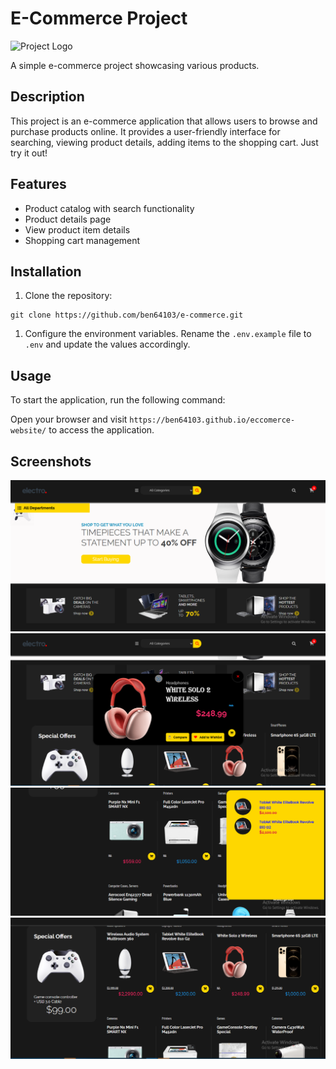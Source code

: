 

# E-Commerce Project

![Project Logo]()

A simple e-commerce project showcasing various products.

## Description

This project is an e-commerce application that allows users to browse and purchase products online. It provides a user-friendly interface for searching, viewing product details, adding items to the shopping cart. Just try it out!
## Features

- Product catalog with search functionality
- Product details page
- View product item details
- Shopping cart management

## Installation

1. Clone the repository:

```shell
git clone https://github.com/ben64103/e-commerce.git
```

1. Configure the environment variables. Rename the `.env.example` file to `.env` and update the values accordingly.

## Usage

To start the application, run the following command:


Open your browser and visit `https://ben64103.github.io/eccomerce-website/` to access the application.

## Screenshots

![Screenshot 1](mdimg/ecc1.png)
![Screenshot 2](mdimg/ecc.png)
![Screenshot 3](mdimg/ecc3.png)
![Screenshot 4](mdimg/ecc4.png)
